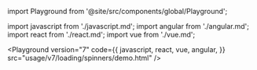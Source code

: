 import Playground from '@site/src/components/global/Playground';

import javascript from './javascript.md';
import angular from './angular.md';
import react from './react.md';
import vue from './vue.md';

<Playground
version="7"
code={{
    javascript,
    react,
    vue,
    angular,
  }}
src="usage/v7/loading/spinners/demo.html"
/>
